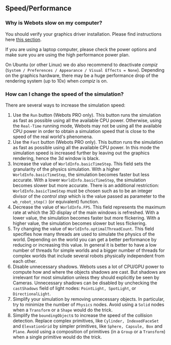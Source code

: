## Speed/Performance

### Why is Webots slow on my computer?

You should verify your graphics driver installation. Please find instructions
here [this section](verifying-your-graphics-driver-installation.md).

If you are using a laptop computer, please check the power options and make sure
you are using the high performance power plan.

On Ubuntu (or other Linux) we do also recommend to deactivate *compiz* (`System
/ Preferences / Appearance / Visual Effects = None`). Depending on the graphics
hardware, there may be a huge performance drop of the rendering system (up to
10x) when *compiz* is on.

### How can I change the speed of the simulation?

There are several ways to increase the simulation speed:

1. Use the `Run` button (Webots PRO only). This button runs the simulation as fast
as possible using all the available CPU power. Otherwise, using the `Real-Time`
running mode, Webots may not be using all the available CPU power in order to
obtain a simulation speed that is close to the speed of the real world's
phenomena.
2. Use the `Fast` button (Webots PRO only). This button runs the simulation as fast
as possible using all the available CPU power. In this mode the simulation speed
is increased further by leaving out the graphics rendering, hence the 3d window
is black.
3. Increase the value of `WorldInfo.basicTimeStep`. This field sets the granularity
of the physics simulation. With a higher `WorldInfo.basicTimeStep`, the
simulation becomes faster but less accurate. With a lower
`WorldInfo.basicTimeStep`, the simulation becomes slower but more accurate.
There is an additional restriction: `WorldInfo.basicTimeStep` must be chosen
such as to be an integer divisor of the *control step* which is the value passed
as parameter to the `wb_robot_step()` (or equivalent) function.
4. Decrease the value of `WorldInfo.FPS`. This field represents the maximum rate at
which the 3D display of the main windows is refreshed. With a lower value, the
simulation becomes faster but more flickering. With a higher value, the
simulation becomes slower but less flickering.
5. Try changing the value of `WorldInfo.optimalThreadCount`. This field specifies
how many threads are used to simulate the physics of the world. Depending on the
world you can get a better performance by reducing or increasing this value. In
general it is better to have a low number of threads for simple worlds and a
bigger number of threads for complex worlds that include several robots
physically independent from each other.
6. Disable unnecessary shadows. Webots uses a lot of CPU/GPU power to compute how
and where the objects shadows are cast. But shadows are irrelevant for most
simulation unless they should explicitly be seen by Cameras. Unnecessary shadows
can be disabled by unchecking the `castShadows` field of light nodes:
`PointLight, SpotLight`, or `DirectionalLight`.
7. Simplify your simulation by removing unnecessary objects. In particular, try to
minimize the number of `Physics` nodes. Avoid using a `Solid` nodes when a
`Transform` or a `Shape` would do the trick.
8. Simplify the `boundingObject`s to increase the speed of the collision detection.
Replace complex primitives, like `Cylinder, IndexedFaceSet` and `ElevationGrid`
by simpler primitives, like `Sphere, Capsule, Box` and `Plane`. Avoid using a
composition of primitives (in a `Group` or a `Transform`) when a single
primitive would do the trick.

